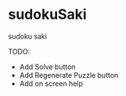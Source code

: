 # sudokuSaki
sudoku saki

TODO: 
- Add Solve button
- Add Regenerate Puzzle button
- Add on screen help
